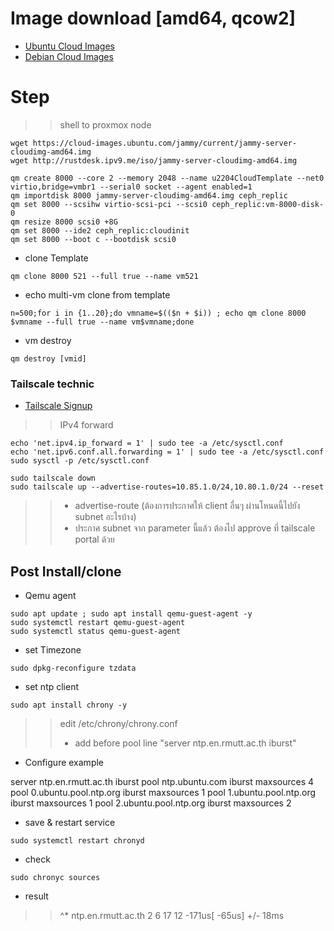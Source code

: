 # Image download [amd64, qcow2]
- [Ubuntu Cloud Images](https://cloud-images.ubuntu.com/)
- [Debian Cloud Images](https://cloud.debian.org/images/cloud/)

# Step
>> shell to proxmox node
```
wget https://cloud-images.ubuntu.com/jammy/current/jammy-server-cloudimg-amd64.img
wget http://rustdesk.ipv9.me/iso/jammy-server-cloudimg-amd64.img
```
```
qm create 8000 --core 2 --memory 2048 --name u2204CloudTemplate --net0 virtio,bridge=vmbr1 --serial0 socket --agent enabled=1
qm importdisk 8000 jammy-server-cloudimg-amd64.img ceph_replic
qm set 8000 --scsihw virtio-scsi-pci --scsi0 ceph_replic:vm-8000-disk-0
qm resize 8000 scsi0 +8G
qm set 8000 --ide2 ceph_replic:cloudinit
qm set 8000 --boot c --bootdisk scsi0
```
- clone Template 

```
qm clone 8000 521 --full true --name vm521

```

- echo multi-vm clone from template
```
n=500;for i in {1..20};do vmname=$(($n + $i)) ; echo qm clone 8000 $vmname --full true --name vm$vmname;done
```

- vm destroy
```
qm destroy [vmid]
```

### Tailscale technic
- [Tailscale Signup](https://tailscale.com/)  
>> IPv4 forward
```
echo 'net.ipv4.ip_forward = 1' | sudo tee -a /etc/sysctl.conf
echo 'net.ipv6.conf.all.forwarding = 1' | sudo tee -a /etc/sysctl.conf
sudo sysctl -p /etc/sysctl.conf
```
```
sudo tailscale down
sudo tailscale up --advertise-routes=10.85.1.0/24,10.80.1.0/24 --reset 
```
>> - advertise-route (ต้องการประกาศให้ client อื่นๆ ผ่านโหนดนี้ไปยัง subnet อะไรบ้าง)
>> - ประกาศ subnet จาก parameter นี้แล้ว ต้องไป approve ที่ tailscale portal ด้วย

## Post Install/clone
- Qemu agent
```
sudo apt update ; sudo apt install qemu-guest-agent -y
sudo systemctl restart qemu-guest-agent
sudo systemctl status qemu-guest-agent
```
- set Timezone
```
sudo dpkg-reconfigure tzdata
```
- set ntp client
```
sudo apt install chrony -y
```
>> edit /etc/chrony/chrony.conf
>> - add before pool line "server ntp.en.rmutt.ac.th iburst"
- Configure example
>>> 
server ntp.en.rmutt.ac.th iburst
pool ntp.ubuntu.com        iburst maxsources 4
pool 0.ubuntu.pool.ntp.org iburst maxsources 1
pool 1.ubuntu.pool.ntp.org iburst maxsources 1
pool 2.ubuntu.pool.ntp.org iburst maxsources 2
- save & restart service
```
sudo systemctl restart chronyd
```
- check
```
sudo chronyc sources 
```
- result
>> ^* ntp.en.rmutt.ac.th            2   6    17    12   -171us[  -65us] +/-   18ms             
